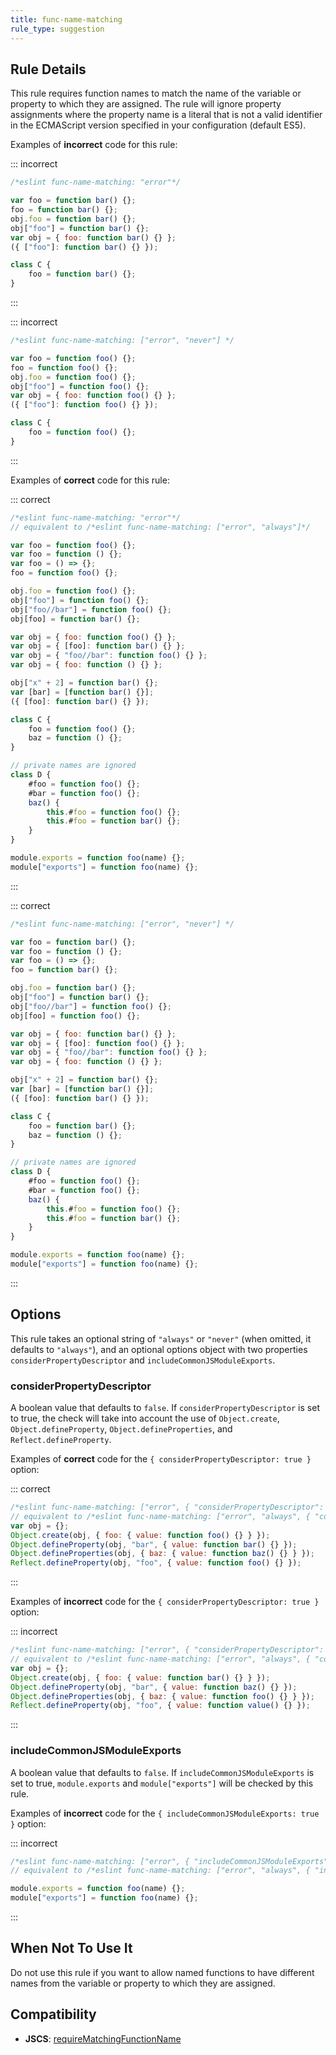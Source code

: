 ```yaml
---
title: func-name-matching
rule_type: suggestion
---
```


## Rule Details

This rule requires function names to match the name of the variable or property to which they are assigned. The rule will ignore property assignments where the property name is a literal that is not a valid identifier in the ECMAScript version specified in your configuration (default ES5).

Examples of **incorrect** code for this rule:

::: incorrect

```js
/*eslint func-name-matching: "error"*/

var foo = function bar() {};
foo = function bar() {};
obj.foo = function bar() {};
obj["foo"] = function bar() {};
var obj = { foo: function bar() {} };
({ ["foo"]: function bar() {} });

class C {
    foo = function bar() {};
}
```

:::

::: incorrect

```js
/*eslint func-name-matching: ["error", "never"] */

var foo = function foo() {};
foo = function foo() {};
obj.foo = function foo() {};
obj["foo"] = function foo() {};
var obj = { foo: function foo() {} };
({ ["foo"]: function foo() {} });

class C {
    foo = function foo() {};
}
```

:::

Examples of **correct** code for this rule:

::: correct

```js
/*eslint func-name-matching: "error"*/
// equivalent to /*eslint func-name-matching: ["error", "always"]*/

var foo = function foo() {};
var foo = function () {};
var foo = () => {};
foo = function foo() {};

obj.foo = function foo() {};
obj["foo"] = function foo() {};
obj["foo//bar"] = function foo() {};
obj[foo] = function bar() {};

var obj = { foo: function foo() {} };
var obj = { [foo]: function bar() {} };
var obj = { "foo//bar": function foo() {} };
var obj = { foo: function () {} };

obj["x" + 2] = function bar() {};
var [bar] = [function bar() {}];
({ [foo]: function bar() {} });

class C {
    foo = function foo() {};
    baz = function () {};
}

// private names are ignored
class D {
    #foo = function foo() {};
    #bar = function foo() {};
    baz() {
        this.#foo = function foo() {};
        this.#foo = function bar() {};
    }
}

module.exports = function foo(name) {};
module["exports"] = function foo(name) {};
```

:::

::: correct

```js
/*eslint func-name-matching: ["error", "never"] */

var foo = function bar() {};
var foo = function () {};
var foo = () => {};
foo = function bar() {};

obj.foo = function bar() {};
obj["foo"] = function bar() {};
obj["foo//bar"] = function foo() {};
obj[foo] = function foo() {};

var obj = { foo: function bar() {} };
var obj = { [foo]: function foo() {} };
var obj = { "foo//bar": function foo() {} };
var obj = { foo: function () {} };

obj["x" + 2] = function bar() {};
var [bar] = [function bar() {}];
({ [foo]: function bar() {} });

class C {
    foo = function bar() {};
    baz = function () {};
}

// private names are ignored
class D {
    #foo = function foo() {};
    #bar = function foo() {};
    baz() {
        this.#foo = function foo() {};
        this.#foo = function bar() {};
    }
}

module.exports = function foo(name) {};
module["exports"] = function foo(name) {};
```

:::

## Options

This rule takes an optional string of `"always"` or `"never"` (when omitted, it defaults to `"always"`), and an optional options object with two properties `considerPropertyDescriptor` and `includeCommonJSModuleExports`.

### considerPropertyDescriptor

A boolean value that defaults to `false`. If `considerPropertyDescriptor` is set to true, the check will take into account the use of `Object.create`, `Object.defineProperty`, `Object.defineProperties`, and `Reflect.defineProperty`.

Examples of **correct** code for the `{ considerPropertyDescriptor: true }` option:

::: correct

```js
/*eslint func-name-matching: ["error", { "considerPropertyDescriptor": true }]*/
// equivalent to /*eslint func-name-matching: ["error", "always", { "considerPropertyDescriptor": true }]*/
var obj = {};
Object.create(obj, { foo: { value: function foo() {} } });
Object.defineProperty(obj, "bar", { value: function bar() {} });
Object.defineProperties(obj, { baz: { value: function baz() {} } });
Reflect.defineProperty(obj, "foo", { value: function foo() {} });
```

:::

Examples of **incorrect** code for the `{ considerPropertyDescriptor: true }` option:

::: incorrect

```js
/*eslint func-name-matching: ["error", { "considerPropertyDescriptor": true }]*/
// equivalent to /*eslint func-name-matching: ["error", "always", { "considerPropertyDescriptor": true }]*/
var obj = {};
Object.create(obj, { foo: { value: function bar() {} } });
Object.defineProperty(obj, "bar", { value: function baz() {} });
Object.defineProperties(obj, { baz: { value: function foo() {} } });
Reflect.defineProperty(obj, "foo", { value: function value() {} });
```

:::

### includeCommonJSModuleExports

A boolean value that defaults to `false`. If `includeCommonJSModuleExports` is set to true, `module.exports` and `module["exports"]` will be checked by this rule.

Examples of **incorrect** code for the `{ includeCommonJSModuleExports: true }` option:

::: incorrect

```js
/*eslint func-name-matching: ["error", { "includeCommonJSModuleExports": true }]*/
// equivalent to /*eslint func-name-matching: ["error", "always", { "includeCommonJSModuleExports": true }]*/

module.exports = function foo(name) {};
module["exports"] = function foo(name) {};
```

:::

## When Not To Use It

Do not use this rule if you want to allow named functions to have different names from the variable or property to which they are assigned.

## Compatibility

-   **JSCS**: [requireMatchingFunctionName](https://jscs-dev.github.io/rule/requireMatchingFunctionName)
